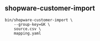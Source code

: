 shopware-customer-import
------------------------

```shell
bin/shopware-customer-import \
    --group-key=GK \
    source.csv \
    mapping.yaml
```
